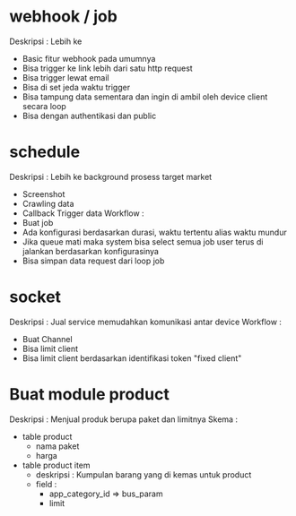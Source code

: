 # webhook / job
  Deskripsi : 
  Lebih ke 
  - Basic fitur webhook pada umumnya
  - Bisa trigger ke link lebih dari satu http request
  - Bisa trigger lewat email
  - Bisa di set jeda waktu trigger
  - Bisa tampung data sementara dan ingin di ambil oleh device client secara loop
  - Bisa dengan authentikasi dan public

# schedule
  Deskripsi :
  Lebih ke background prosess target market 
  - Screenshot
  - Crawling data
  - Callback Trigger data
  Workflow :
  - Buat job
  - Ada konfigurasi berdasarkan durasi, waktu tertentu alias waktu mundur
  - Jika queue mati maka system bisa select semua job user terus di jalankan berdasarkan konfigurasinya
  - Bisa simpan data request dari loop job 

# socket
  Deskripsi :
  Jual service memudahkan komunikasi antar device
  Workflow :
  - Buat Channel
  - Bisa limit client
  - Bisa limit client berdasarkan identifikasi token "fixed client"


# Buat module product
  Deskripsi :
  Menjual produk berupa paket dan limitnya
  Skema : 
  - table product
    - nama paket
    - harga
  - table product item
    - deskripsi : Kumpulan barang yang di kemas untuk product
    - field :
      - app_category_id => bus_param
      - limit 